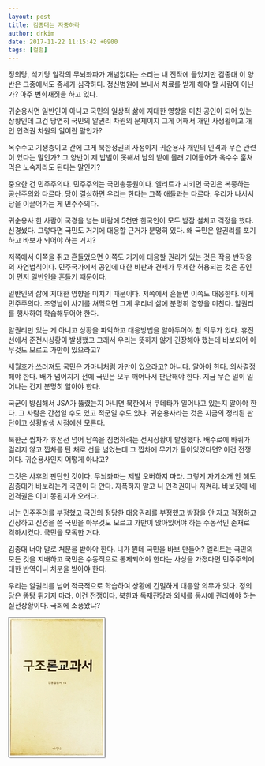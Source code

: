 ```yaml
---
layout: post
title: 김종대는 자중하라
author: drkim
date: 2017-11-22 11:15:42 +0900
tags: [컬럼]
---
```

  


정의당, 석기당 일각의 무뇌좌파가 개념없다는 소리는 내 진작에 들었지만 김종대 이 양반은 그중에서도 증세가 심각하다. 정신병원에 보내서 치료를 받게 해야 할 사람이 아닌가? 아주 변희재짓을 하고 있다.

  


귀순용사면 일반인이 아니고 국민의 일상적 삶에 지대한 영향을 미친 공인이 되어 있는 상황인데 그건 당연히 국민의 알권리 차원의 문제이지 그게 어째서 개인 사생활이고 개인 인격권 차원의 일이란 말인가?

  


옥수수고 기생충이고 간에 그게 북한정권의 사정이지 귀순용사 개인의 인격과 무슨 관련이 있다는 말인가? 그 양반이 제 밥벌이 못해서 남의 밭에 몰래 기어들어가 옥수수 훔쳐먹은 노숙자라도 된다는 말인가? 

  


중요한 건 민주주의다. 민주주의는 국민총동원이다. 엘리트가 시키면 국민은 복종하는 공산주의와 다르다. 당이 결심하면 우리는 한다는 그쪽 애들과는 다르다. 우리가 나서서 당을 이끌어가는 게 민주주의다.

  


귀순용사 한 사람이 국경을 넘는 바람에 5천만 한국인이 모두 밤잠 설치고 걱정을 했다. 신경썼다. 그렇다면 국민도 거기에 대응할 근거가 분명히 있다. 왜 국민은 알권리를 포기하고 바보가 되어야 하는 거지? 

  


저쪽에서 이쪽을 쥐고 흔들었으면 이쪽도 거기에 대응할 권리가 있는 것은 작용 반작용의 자연법칙이다. 민주국가에서 공인에 대한 비판과 견제가 무제한 허용되는 것은 공인이 먼저 일반인을 흔들기 때문이다.

  


일반인의 삶에 지대한 영향을 미치기 때문이다. 저쪽에서 흔들면 이쪽도 대응한다. 이게 민주주의다. 조영남이 사기를 쳐먹으면 그게 우리네 삶에 분명히 영향을 미친다. 알권리를 행사하여 학습해두어야 한다. 

  


알권리만 있는 게 아니고 상황을 파악하고 대응방법을 알아두어야 할 의무가 있다. 휴전선에서 준전시상황이 발생했고 그래서 우리는 뜻하지 않게 긴장해야 했는데 바보되어 아무것도 모르고 가만이 있으라고?

  


세월호가 쓰러져도 국민은 가마니처럼 가만이 있으라고? 아니다. 알아야 한다. 의사결정해야 한다. 배가 넘어지기 전에 국민은 모두 깨어나서 판단해야 한다. 지금 무슨 일이 일어나는 건지 분명히 알아야 한다. 

  


국군이 방심해서 JSA가 뚫렸는지 아니면 북한에서 쿠데타가 일어나고 있는지 알아야 한다. 그 사람은 간첩일 수도 있고 적군일 수도 있다. 귀순용사라는 것은 지금의 정리된 판단이고 상황발생 시점에선 모른다.

  


북한군 찝차가 휴전선 넘어 남쪽을 침범하려는 전시상황이 발생했다. 배수로에 바퀴가 걸리지 않고 찝차를 탄 채로 선을 넘었는데 그 찝차에 무기가 들어있었다면? 이건 전쟁이다. 귀순용사인지 어떻게 아냐고? 

  


그것은 사후의 판단인 것이다. 무뇌좌파는 제발 오버하지 마라. 그렇게 자기소개 안 해도 김종대가 바보라는거 국민이 다 안다. 자폭하지 말고 니 인격권이나 지켜라. 바보짓에 네 인격권은 이미 똥된지가 오래다. 

  


너는 민주주의를 부정했고 국민의 정당한 대응권리를 부정했고 밤잠을 안 자고 걱정하고 긴장하고 신경을 쓴 국민을 아무것도 모르고 가만이 앉아있어야 하는 수동적인 존재로 격하시켰다. 국민을 모독한 거다.

  


김종대 너야 말로 처분을 받아야 한다. 니가 뭔데 국민을 바보 만들어? 엘리트는 국민의 모든 것을 지배하고 국민은 수동적으로 통제되어야 한다는 사상을 가졌다면 민주주의에 대한 반역이니 처분을 받아야 한다. 

  


우리는 알권리를 넘어 적극적으로 학습하여 상황에 긴밀하게 대응할 의무가 있다. 정의당은 똥탕 튀기지 마라. 이건 전쟁이다. 북한과 독재잔당과 외세를 동시에 관리해야 하는 실전상황이다. 국회에 소풍왔냐? 

  



![](/files/attach/images/199/210/909/0.jpg)